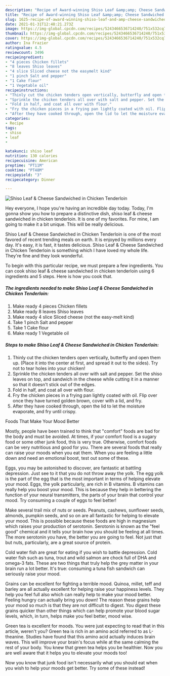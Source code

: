 ```yaml
---
description: "Recipe of Award-winning Shiso Leaf &amp;amp; Cheese Sandwiched in Chicken Tenderloin"
title: "Recipe of Award-winning Shiso Leaf &amp;amp; Cheese Sandwiched in Chicken Tenderloin"
slug: 1625-recipe-of-award-winning-shiso-leaf-and-amp-cheese-sandwiched-in-chicken-tenderloin
date: 2021-01-31T12:48:21.273Z
image: https://img-global.cpcdn.com/recipes/5243466536714240/751x532cq70/shiso-leaf-cheese-sandwiched-in-chicken-tenderloin-recipe-main-photo.jpg
thumbnail: https://img-global.cpcdn.com/recipes/5243466536714240/751x532cq70/shiso-leaf-cheese-sandwiched-in-chicken-tenderloin-recipe-main-photo.jpg
cover: https://img-global.cpcdn.com/recipes/5243466536714240/751x532cq70/shiso-leaf-cheese-sandwiched-in-chicken-tenderloin-recipe-main-photo.jpg
author: Ina Frazier
ratingvalue: 4.5
reviewcount: 3496
recipeingredient:
- "4 pieces Chicken fillets"
- "8 leaves Shiso leaves"
- "4 slice Sliced cheese not the easymelt kind"
- "1 pinch Salt and pepper"
- "1 Cake flour"
- "1 Vegetable oil"
recipeinstructions:
- "Thinly cut the chicken tenders open vertically, butterfly and open them up. (Place it into the center at first, and spread it out to the sides). Try not to tear holes into your chicken!"
- "Sprinkle the chicken tenders all over with salt and pepper. Set the shiso leaves on top, and sandwich in the cheese while cutting it in a manner so that it doesn&#39;t stick out of the edges."
- "Fold in half, and coat all over with flour."
- "Fry the chicken pieces in a frying pan lightly coated with oil. Flip over once they have turned golden brown, cover with a lid, and fry."
- "After they have cooked through, open the lid to let the moisture evaporate, and fry until crispy."
categories:
- Recipe
tags:
- shiso
- leaf
- 

katakunci: shiso leaf  
nutrition: 130 calories
recipecuisine: American
preptime: "PT11M"
cooktime: "PT48M"
recipeyield: "3"
recipecategory: Dinner

---
```



![Shiso Leaf &amp; Cheese Sandwiched in Chicken Tenderloin](https://img-global.cpcdn.com/recipes/5243466536714240/751x532cq70/shiso-leaf-cheese-sandwiched-in-chicken-tenderloin-recipe-main-photo.jpg)

Hey everyone, I hope you're having an incredible day today. Today, I'm gonna show you how to prepare a distinctive dish, shiso leaf &amp; cheese sandwiched in chicken tenderloin. It is one of my favorites. For mine, I am going to make it a bit unique. This will be really delicious.



Shiso Leaf &amp; Cheese Sandwiched in Chicken Tenderloin is one of the most favored of recent trending meals on earth. It is enjoyed by millions every day. It's easy, it is fast, it tastes delicious. Shiso Leaf &amp; Cheese Sandwiched in Chicken Tenderloin is something which I have loved my whole life. They're fine and they look wonderful.


To begin with this particular recipe, we must prepare a few ingredients. You can cook shiso leaf &amp; cheese sandwiched in chicken tenderloin using 6 ingredients and 5 steps. Here is how you cook that.

<!--inarticleads1-->

##### The ingredients needed to make Shiso Leaf &amp; Cheese Sandwiched in Chicken Tenderloin:

1. Make ready 4 pieces Chicken fillets
1. Make ready 8 leaves Shiso leaves
1. Make ready 4 slice Sliced cheese (not the easy-melt kind)
1. Take 1 pinch Salt and pepper
1. Take 1 Cake flour
1. Make ready 1 Vegetable oil




<!--inarticleads2-->

##### Steps to make Shiso Leaf &amp; Cheese Sandwiched in Chicken Tenderloin:

1. Thinly cut the chicken tenders open vertically, butterfly and open them up. (Place it into the center at first, and spread it out to the sides). Try not to tear holes into your chicken!
1. Sprinkle the chicken tenders all over with salt and pepper. Set the shiso leaves on top, and sandwich in the cheese while cutting it in a manner so that it doesn&#39;t stick out of the edges.
1. Fold in half, and coat all over with flour.
1. Fry the chicken pieces in a frying pan lightly coated with oil. Flip over once they have turned golden brown, cover with a lid, and fry.
1. After they have cooked through, open the lid to let the moisture evaporate, and fry until crispy.




Foods That Make Your Mood Better


Mostly, people have been trained to think that "comfort" foods are bad for the body and must be avoided. At times, if your comfort food is a sugary food or some other junk food, this is very true. Otherwise, comfort foods can be very nutritious and good for you. There are several foods that really can raise your moods when you eat them. When you are feeling a little down and need an emotional boost, test out some of these.

Eggs, you may be astonished to discover, are fantastic at battling depression. Just see to it that you do not throw away the yolk. The egg yolk is the part of the egg that is the most important in terms of helping elevate your mood. Eggs, the yolk particularly, are rich in B vitamins. B vitamins can really help you boost your mood. This is because they help in bettering the function of your neural transmitters, the parts of your brain that control your mood. Try consuming a couple of eggs to feel better!

Make several trail mix of nuts or seeds. Peanuts, cashews, sunflower seeds, almonds, pumpkin seeds, and so on are all fantastic for helping to elevate your mood. This is possible because these foods are high in magnesium which raises your production of serotonin. Serotonin is known as the "feel good" chemical and it tells your brain how you should be feeling at all times. The more serotonin you have, the better you are going to feel. Not just that but nuts, particularly, are a great source of protein.

Cold water fish are great for eating if you wish to battle depression. Cold water fish such as tuna, trout and wild salmon are chock full of DHA and omega-3 fats. These are two things that truly help the grey matter in your brain run a lot better. It's true: consuming a tuna fish sandwich can seriously raise your mood. 

Grains can be excellent for fighting a terrible mood. Quinoa, millet, teff and barley are all actually excellent for helping raise your happiness levels. They help you feel full also which can really help to make your mood better. Feeling hungry can actually bring you down! The reason these grains help your mood so much is that they are not difficult to digest. You digest these grains quicker than other things which can help promote your blood sugar levels, which, in turn, helps make you feel better, mood wise.

Green tea is excellent for moods. You were just expecting to read that in this article, weren't you? Green tea is rich in an amino acid referred to as L-theanine. Studies have found that this amino acid actually induces brain waves. This will improve your brain's focus while at the same calming the rest of your body. You knew that green tea helps you be healthier. Now you are well aware that it helps you to elevate your moods too!

Now you know that junk food isn't necessarily what you should eat when you wish to help your moods get better. Try some of these instead!

